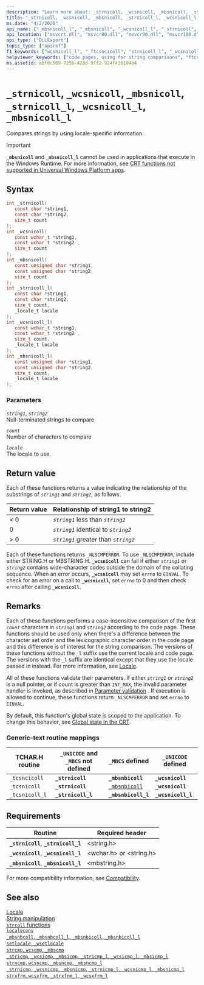 ```yaml
---
description: "Learn more about: _strnicoll, _wcsnicoll, _mbsnicoll, _strnicoll_l, _wcsnicoll_l, _mbsnicoll_l"
title: "_strnicoll, _wcsnicoll, _mbsnicoll, _strnicoll_l, _wcsnicoll_l, _mbsnicoll_l"
ms.date: "4/2/2020"
api_name: ["_mbsnicoll_l", "_mbsnicoll", "_wcsnicoll_l", "_strnicoll", "_strnicoll_l", "_wcsnicoll", "_o__mbsnicoll", "_o__mbsnicoll_l", "_o__strnicoll", "_o__strnicoll_l", "_o__wcsnicoll", "_o__wcsnicoll_l"]
api_location: ["msvcrt.dll", "msvcr80.dll", "msvcr90.dll", "msvcr100.dll", "msvcr100_clr0400.dll", "msvcr110.dll", "msvcr110_clr0400.dll", "msvcr120.dll", "msvcr120_clr0400.dll", "ucrtbase.dll", "api-ms-win-crt-multibyte-l1-1-0.dll", "api-ms-win-crt-string-l1-1-0.dll"]
api_type: ["DLLExport"]
topic_type: ["apiref"]
f1_keywords: ["wcshicoll_l", "_ftcsncicoll", "strnicoll_l", "_wcsnicoll", "mbsnicoll_l", "_strnicoll", "mbsnicoll", "_ftcsnicoll", "wcsnicoll", "_tcsnicoll", "_mbsnicoll", "strinicoll", "_tcsncicoll"]
helpviewer_keywords: ["code pages, using for string comparisons", "ftcsncicoll function", "mbsnicoll_l function", "_ftcsnicoll function", "mbsnicoll function", "_tcsnicoll function", "_wcsnicoll_l function", "_mbsnicoll function", "tcsncicoll function", "strnicoll function", "_ftcsncicoll function", "wcsnicoll_l function", "_mbsnicoll_l function", "_tcsncicoll function", "strnicoll_l function", "wcsnicoll function", "_strnicoll_l function", "_wcsnicoll function", "ftcsnicoll function", "strings [C++], comparing by code page", "tcsnicoll function", "_strnicoll function"]
ms.assetid: abf0c569-725b-428d-9ff2-924f430104b4
---
```

# `_strnicoll`, `_wcsnicoll`, `_mbsnicoll`, `_strnicoll_l`, `_wcsnicoll_l`, `_mbsnicoll_l`

Compares strings by using locale-specific information.

> [!IMPORTANT]
> **`_mbsnicoll`** and **`_mbsnicoll_l`** cannot be used in applications that execute in the Windows Runtime. For more information, see [CRT functions not supported in Universal Windows Platform apps](../../cppcx/crt-functions-not-supported-in-universal-windows-platform-apps.md).

## Syntax

```C
int _strnicoll(
   const char *string1,
   const char *string2,
   size_t count
);
int _wcsnicoll(
   const wchar_t *string1,
   const wchar_t *string2 ,
   size_t count
);
int _mbsnicoll(
   const unsigned char *string1,
   const unsigned char *string2,
   size_t count
);
int _strnicoll_l(
   const char *string1,
   const char *string2,
   size_t count,
   _locale_t locale
);
int _wcsnicoll_l(
   const wchar_t *string1,
   const wchar_t *string2 ,
   size_t count,
   _locale_t locale
);
int _mbsnicoll_l(
   const unsigned char *string1,
   const unsigned char *string2,
   size_t count,
   _locale_t locale
);
```

### Parameters

*`string1`*, *`string2`*\
Null-terminated strings to compare

*`count`*\
Number of characters to compare

*`locale`*\
The locale to use.

## Return value

Each of these functions returns a value indicating the relationship of the substrings of *`string1`* and *`string2`*, as follows.

| Return value | Relationship of string1 to string2 |
|---|---|
| < 0 | *`string1`* less than *`string2`* |
| 0 | *`string1`* identical to *`string2`* |
| > 0 | *`string1`* greater than *`string2`* |

Each of these functions returns `_NLSCMPERROR`. To use `_NLSCMPERROR`, include either STRING.H or MBSTRING.H. **`_wcsnicoll`** can fail if either *`string1`* or *`string2`* contains wide-character codes outside the domain of the collating sequence. When an error occurs, **`_wcsnicoll`** may set `errno` to `EINVAL`. To check for an error on a call to **`_wcsnicoll`**, set `errno` to 0 and then check `errno` after calling **`_wcsnicoll`**.

## Remarks

Each of these functions performs a case-insensitive comparison of the first *`count`* characters in *`string1`* and *`string2`* according to the code page. These functions should be used only when there's a difference between the character set order and the lexicographic character order in the code page and this difference is of interest for the string comparison. The versions of these functions without the `_l` suffix use the current locale and code page. The versions with the `_l` suffix are identical except that they use the locale passed in instead. For more information, see [Locale](../locale.md).

All of these functions validate their parameters. If either *`string1`* or *`string2`* is a null pointer, or if count is greater than `INT_MAX`, the invalid parameter handler is invoked, as described in [Parameter validation](../parameter-validation.md) . If execution is allowed to continue, these functions return `_NLSCMPERROR` and set `errno` to `EINVAL`.

By default, this function's global state is scoped to the application. To change this behavior, see [Global state in the CRT](../global-state.md).

### Generic-text routine mappings

| TCHAR.H routine | `_UNICODE` and `_MBCS` not defined | `_MBCS` defined | `_UNICODE` defined |
|---|---|---|---|
| `_tcsncicoll` | **`_strnicoll`** | **`_mbsnbicoll`** | **`_wcsnicoll`** |
| `_tcsnicoll` | **`_strnicoll`** | [`_mbsnbicoll`](mbsnbcoll-mbsnbcoll-l-mbsnbicoll-mbsnbicoll-l.md) | **`_wcsnicoll`** |
| `_tcsnicoll_l` | **`_strnicoll_l`** | **`_mbsnbicoll_l`** | **`_wcsnicoll_l`** |

## Requirements

| Routine | Required header |
|---|---|
| **`_strnicoll`**, **`_strnicoll_l`** | \<string.h> |
| **`_wcsnicoll`**, **`_wcsnicoll_l`** | \<wchar.h> or \<string.h> |
| **`_mbsnicoll`**, **`_mbsnicoll_l`** | \<mbstring.h> |

For more compatibility information, see [Compatibility](../compatibility.md).

## See also

[Locale](../locale.md)\
[String manipulation](../string-manipulation-crt.md)\
[`strcoll` functions](../strcoll-functions.md)\
[`localeconv`](localeconv.md)\
[`_mbsnbcoll`, `_mbsnbcoll_l`, `_mbsnbicoll`, `_mbsnbicoll_l`](mbsnbcoll-mbsnbcoll-l-mbsnbicoll-mbsnbicoll-l.md)\
[`setlocale`, `_wsetlocale`](setlocale-wsetlocale.md)\
[`strcmp`, `wcscmp`, `_mbscmp`](strcmp-wcscmp-mbscmp.md)\
[`_stricmp`, `_wcsicmp`, `_mbsicmp`, `_stricmp_l`, `_wcsicmp_l`, `_mbsicmp_l`](stricmp-wcsicmp-mbsicmp-stricmp-l-wcsicmp-l-mbsicmp-l.md)\
[`strncmp`, `wcsncmp`, `_mbsncmp`, `_mbsncmp_l`](strncmp-wcsncmp-mbsncmp-mbsncmp-l.md)\
[`_strnicmp`, `_wcsnicmp`, `_mbsnicmp`, `_strnicmp_l`, `_wcsnicmp_l`, `_mbsnicmp_l`](strnicmp-wcsnicmp-mbsnicmp-strnicmp-l-wcsnicmp-l-mbsnicmp-l.md)\
[`strxfrm`, `wcsxfrm`, `_strxfrm_l`, `_wcsxfrm_l`](strxfrm-wcsxfrm-strxfrm-l-wcsxfrm-l.md)
